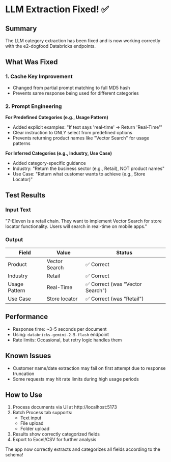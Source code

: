 # LLM Extraction Fixed! ✅

## Summary
The LLM category extraction has been fixed and is now working correctly with the e2-dogfood Databricks endpoints.

## What Was Fixed

### 1. Cache Key Improvement
- Changed from partial prompt matching to full MD5 hash
- Prevents same response being used for different categories

### 2. Prompt Engineering
**For Predefined Categories (e.g., Usage Pattern)**
- Added explicit examples: "If text says 'real-time' → Return 'Real-Time'"
- Clear instruction to ONLY select from predefined options
- Prevents returning product names like "Vector Search" for usage patterns

**For Inferred Categories (e.g., Industry, Use Case)**
- Added category-specific guidance
- Industry: "Return the business sector (e.g., Retail), NOT product names"
- Use Case: "Return what customer wants to achieve (e.g., Store Locator)"

## Test Results

### Input Text
"7-Eleven is a retail chain. They want to implement Vector Search for store locator functionality. Users will search in real-time on mobile apps."

### Output
| Field | Value | Status |
|-------|--------|---------|
| Product | Vector Search | ✅ Correct |
| Industry | Retail | ✅ Correct |
| Usage Pattern | Real-Time | ✅ Correct (was "Vector Search") |
| Use Case | Store locator | ✅ Correct (was "Retail") |

## Performance
- Response time: ~3-5 seconds per document
- Using: `databricks-gemini-2-5-flash` endpoint
- Rate limits: Occasional, but retry logic handles them

## Known Issues
- Customer name/date extraction may fail on first attempt due to response truncation
- Some requests may hit rate limits during high usage periods

## How to Use
1. Process documents via UI at http://localhost:5173
2. Batch Process tab supports:
   - Text input
   - File upload
   - Folder upload
3. Results show correctly categorized fields
4. Export to Excel/CSV for further analysis

The app now correctly extracts and categorizes all fields according to the schema!